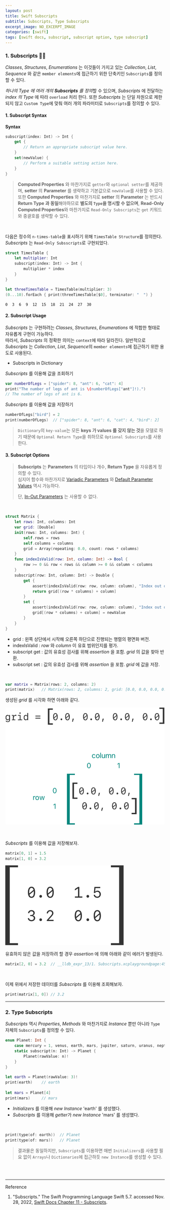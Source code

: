 ```yaml
---
layout: post
title: Swift Subscripts
subtitle: Subscripts, Type Subscripts
excerpt_image: NO_EXCERPT_IMAGE
categories: [swift]
tags: [swift docs, subscript, subscript option, type subscript]
---
```


### 1. Subscripts 👩‍💻

*Classes*, *Structures*, *Enumerations* 는 이것들이 가지고 있는 *Collection*, *List*, *Sequence* 와 같은 
`member elements`에 접근하기 위한 단축키인 `Subscripts`를 정의할 수 있다.

*하나의 Type 에 여러 개의 **Subscripts** 를 정의*할 수 있으며, *Subscripts* 에 전달하는 *index 의 Type* 에 따라 
`overload` 처리 한다. 또한 *Subscripts* 는 단일 차원으로 제한되지 않고 `Custom Type`에 맞춰 여러 개의 파라미터로 
`Subscripts`를 정의할 수 있다.

#### 1. Subscript Syntax

__Syntax__

```swift
subscript(index: Int) -> Int {
    get {
        // Return an appropriate subscript value here.
    }
    set(newValue) {
        // Perform a suitable setting action here.
    }
}
```

> **Computed Properties** 와 마찬가지로 `getter`와 `optional setter`를 제공하며, **setter** 의 
> **Parameter** 를 생략하고 기본값으로 `newValue`를 사용할 수 있다.  
> 또한 **Computed Properties** 와 마찬가지로 **setter** 의 **Parameter** 는 반드시 
> **Return Type 과 동일**해야하므로 **별도의 `Type`을 명시할 수 없으며**, 
> **Read-Only Computed Properties**와 마찬가지로 `Read-Only Subscripts`는 `get` 키워드와 중괄호를 
> 생략할 수 있다.

<br>

다음은 정수의 `n-times-table`을 표시하기 위해 `TimesTable Structure`를 정의한다. *Subscripts* 는 
`Read-Only Subsscripts`로 구현되었다.

```swift
struct TimesTable {
    let multiplier: Int
    subscript(index: Int) -> Int {
        multiplier * index
    }
}
```

```swift
let threeTimesTable = TimesTable(multiplier: 3)
(0...10).forEach { print(threeTimesTable[$0], terminator: "  ") }
```

```console
0  3  6  9  12  15  18  21  24  27  30  
```

#### 2. Subscript Usage

*Subscripts* 는 구현하려는 *Classes*, *Structures*, *Enumerations* 에 적합한 형태로 자유롭게 구현이 가능하다.   
따라서, *Subscripts* 의 정확한 의미는 `context`에 따라 달라진다. 일반적으로 *Subscripts* 는 *Collection*, 
*List*, *Sequence*의 `member elements`에 접근하기 위한 용도로 사용된다.

- Subscripts in Dictionary

*Subscripts* 를 이용해 값을 조회하기

```swift
var numberOfLegs = ["spider": 8, "ant": 6, "cat": 4]
print("The number of legs of ant is \(numberOfLegs["ant"]!).")
// The number of legs of ant is 6.
```

*Subscripts* 를 이용해 값을 저장하기

```swift
numberOfLegs["bird"] = 2
print(numberOfLegs)  // ["spider": 8, "ant": 6, "cat": 4, "bird": 2]
```

> `Dictionary`의 `key-value`는 모든 **keys 가 values 를 갖지 않는 것**을 모델로 하기 때문에 
> `Optional Return Type`을 취하므로 `Optional Subscripts`를 사용한다.

#### 3. Subscript Options

> **Subscripts** 는 **Parameters** 의 타입이나 개수, **Return Type** 을 자유롭게 정의할 수 있다.  
> 심지어 함수와 마찬가지로 [Variadic Parameters] 와 
> [Default Parameter Values] 역시 가능하다.
> 
> 단, [In-Out Parameters] 는 사용할 수 없다.

[Variadic Parameters]:/swift/2022/10/19/functions.html#h-2-variadic-parameters
[Default Parameter Values]:/swift/2022/10/19/functions.html#h-1-default-parameter-values
[In-Out Parameters]:/swift/2022/10/19/functions.html#h-3-in-out-parameters

<br>

```swift
struct Matrix {
    let rows: Int, columns: Int
    var grid: [Double]
    init(rows: Int, columns: Int) {
        self.rows = rows
        self.columns = columns
        grid = Array(repeating: 0.0, count: rows * columns)
    }
    func indexIsValid(row: Int, column: Int) -> Bool {
        row >= 0 && row < rows && column >= 0 && column < columns
    }
    subscript(row: Int, column: Int) -> Double {
        get {
            assert(indexIsValid(row: row, column: column), "Index out of range")
            return grid[(row * columns) + column]
        }
        set {
            assert(indexIsValid(row: row, column: column), "Index out of range")
            grid[(row * columns) + column] = newValue
        }
    }
}
```

- grid : 왼쪽 상단에서 시작해 오른쪽 하단으로 진행되는 행렬의 평면화 버전.
- indexIsValid : *row* 와 *column* 이 유효 범위인지를 평가.
- subscript get : 값의 유효성 검사를 위해 *assertion* 을 포함. *grid* 의 값을 찾아 반환.
- subscript set : 값의 유효성 검사를 위해 *assertion* 을 포함. *grid* 에 값을 저장.

<br>

```swift
var matrix = Matrix(rows: 2, columns: 2)
print(matrix)   // Matrix(rows: 2, columns: 2, grid: [0.0, 0.0, 0.0, 0.0])
```

생성된 *grid* 를 시각화 하면 아래와 같다.

![SubscriptMatrix01](/assets/images/posts/2022-11-28-subscripts/subscriptMatrix01_2x.png)

<br>

*Subscripts* 를 이용해 값을 저장해보자.

```swift
matrix[0, 1] = 1.5
matrix[1, 0] = 3.2
```

![SubscriptMatrix02](/assets/images/posts/2022-11-28-subscripts/subscriptMatrix02_2x.png)


유효하지 않은 값을 저장하려 할 경우 *assertion* 에 의해 아래와 같이 에러가 발생된다.

```swift
matrix[2, 0] = 3.2  // __lldb_expr_13/1. Subscripts.xcplaygroundpage:45: Assertion failed: Index out of range
```

<br>

이제 위에서 저장한 데이터를 *Subscripts* 를 이용해 조회해보자.

```swift
print(matrix[1, 0]) // 3.2
```

---

### 2. Type Subscripts

*Subscripts* 역시 *Properties*, *Methods* 와 마찬가지로 *Instance* 뿐만 아니라 `Type` 자체의 
`Subscripts`를 정의할 수 있다.

```swift
enum Planet: Int {
    case mercury = 1, venus, earth, mars, jupiter, saturn, uranus, neptune
    static subscript(n: Int) -> Planet {
        Planet(rawValue: n)!
    }
}
```

```swift
let earth = Planet(rawValue: 3)!
print(earth)    // earth

let mars = Planet[4]
print(mars)     // mars
```

- *Initializers* 를 이용해 *new Instance* 'earth' 를 생성했다.  
- *Subscripts* 를 이용해 *getter*가 *new Instance* 'mars' 를 생성했다.

<br>

```swift
print(type(of: earth))  // Planet
print(type(of: mars))   // Planet
```

> 결과물은 동일하지만, `Subscripts`를 이용하면 매번 `Initializers`를 사용할 필요 없이 `Arrays`나 
> `Dictionaries`에 접근하듯 `new Instance`를 생성할 수 있다.

<br><br>

---
Reference

1. "Subscripts." The Swift Programming Language Swift 5.7. accessed Nov. 28, 2022, [Swift Docs Chapter 11 - Subscripts](https://docs.swift.org/swift-book/LanguageGuide/Subscripts.html).
